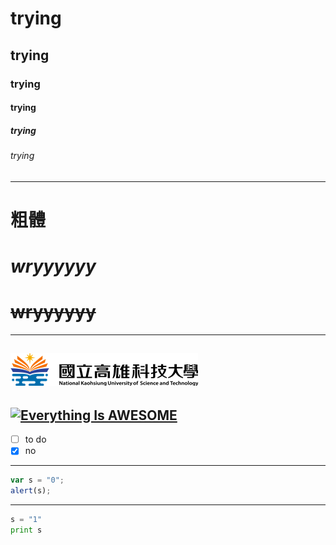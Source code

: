 # trying
## trying
### trying
#### trying
##### trying
###### trying
---
# **粗體**
# *wryyyyyy*
# ~~wryyyyyy~~
---
![NKUST](nkust.png "NKUST")
---
[![Everything Is AWESOME](https://img.youtube.com/vi/o2CD3DjPHmU/sddefault.jpg)](https://www.youtube.com/watch?v=o2CD3DjPHmU "Everything Is AWESOME")
---
- [ ] to do
- [X] no
---
```javascript
var s = "0";
alert(s);
```
---
```python
s = "1"
print s
```
